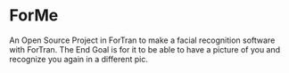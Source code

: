 # ForMe
An Open Source Project in ForTran to make a facial recognition software with ForTran. The End Goal is for it to be able to have a picture of you and recognize you again in a different pic.
